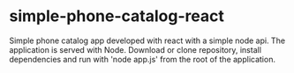# simple-phone-catalog-react
Simple phone catalog app developed with react with a simple node api.
The application is served with Node.
Download or clone repository, install dependencies and run with 'node app.js' from the root of the application.
